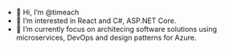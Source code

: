 - 👋 Hi, I’m @timeach
- 👀 I’m interested in React and C#, ASP.NET Core.
- 🌱 I’m currently focus on architecing software solutions using microservices, DevOps and design patterns for Azure.


<!---
timeach/timeach is a ✨ special ✨ repository because its `README.md` (this file) appears on your GitHub profile.
You can click the Preview link to take a look at your changes.
--->
